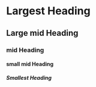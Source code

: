 # Largest Heading
## Large mid Heading
### mid Heading
#### small mid Heading
##### Smallest Heading